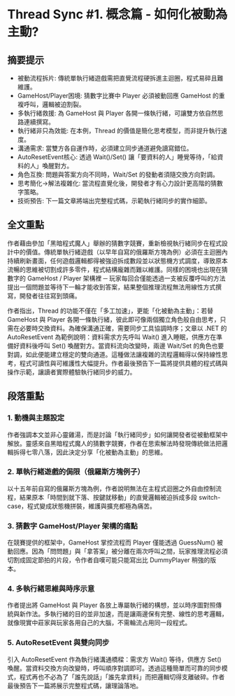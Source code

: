 # Thread Sync #1. 概念篇 ‑ 如何化被動為主動?

## 摘要提示
- 被動流程拆片: 傳統單執行緒遊戲需把直覺流程硬拆進主迴圈，程式易碎且難維護。  
- GameHost/Player困境: 猜數字比賽中 Player 必須被動回應 GameHost 的重複呼叫，邏輯被迫割裂。  
- 多執行緒救援: 為 GameHost 與 Player 各開一條執行緒，可讓雙方依自然思路連續撰寫。  
- 執行緒非只為效能: 在本例，Thread 的價值是簡化思考模型，而非提升執行速度。  
- 溝通需求: 當雙方各自運作時，必須建立同步通道避免讀寫錯位。  
- AutoResetEvent核心: 透過 Wait()/Set() 讓「要資料的人」睡覺等待，「給資料的人」喚醒對方。  
- 角色互換: 問題與答案方向不同時，Wait/Set 的發動者須隨交換方向對調。  
- 思考簡化→解法複雜化: 當流程直覺化後，開發者才有心力設計更高階的猜數字策略。  
- 技術預告: 下一篇文章將端出完整程式碼，示範執行緒同步的實作細節。  

## 全文重點
作者藉由參加「黑暗程式魔人」舉辦的猜數字競賽，重新檢視執行緒同步在程式設計中的價值。傳統單執行緒遊戲（以早年自寫的俄羅斯方塊為例）必須在主迴圈內持續刷新畫面，任何遊戲邏輯都得被強迫拆成數段並以狀態機方式調度，導致原本流暢的思維被切割成許多零件，程式結構龐雜而難以維護。同樣的困境也出現在猜數字的 GameHost / Player 架構裡 ─ 玩家每回合僅能透過一支被反覆呼叫的方法提出一個問題並等待下一輪才能收到答案，結果整個推理流程無法用線性方式撰寫，開發者往往寫到頭痛。

作者指出，Thread 的功能不僅在「多工加速」，更能「化被動為主動」：若替 GameHost 與 Player 各開一條執行緒，彼此即可像兩個獨立角色般自由思考，只需在必要時交換資料。為確保溝通正確，需要同步工具協調時序；文章以 .NET 的 AutoResetEvent 為範例說明：資料需求方先呼叫 Wait() 進入睡眠，供應方在準備好資料後呼叫 Set() 喚醒對方。當資料流向改變時，兩邊 Wait/Set 的角色也要對調，如此便能建立穩定的雙向通道。這種做法讓複雜的流程邏輯得以保持線性思考，程式可讀性與可維護性大幅提升。作者最後預告下一篇將提供具體的程式碼與操作示範，讓讀者實際體驗執行緒同步的威力。

## 段落重點
### 1. 動機與主題設定
作者強調本文並非心靈雞湯，而是討論「執行緒同步」如何讓開發者從被動框架中解放。靈感來自黑暗程式魔人的猜數字競賽，作者在思索解法時發現傳統做法把邏輯拆得七零八落，因此決定分享「化被動為主動」的思維。

### 2. 單執行緒遊戲的侷限（俄羅斯方塊例子）
以十五年前自寫的俄羅斯方塊為例，作者說明無法在主程式迴圈之外自由控制流程，結果原本「時間到就下落、按鍵就移動」的直覺邏輯被迫拆成多段 switch-case，程式變成狀態機拼裝，維護與擴充都極為痛苦。

### 3. 猜數字 GameHost/Player 架構的痛點
在競賽提供的框架中，GameHost 掌控流程而 Player 僅能透過 GuessNum() 被動回應。因為「問問題」與「拿答案」被分離在兩次呼叫之間，玩家推理流程必須切割成固定節拍的片段，令作者自嘆可能只能寫出比 DummyPlayer 稍強的版本。

### 4. 多執行緒思維與時序示意
作者提出將 GameHost 與 Player 各放上專屬執行緒的構想，並以時序圖對照傳統與新作法。多執行緒的目的並非加速，而是讓兩邊保有完整、線性的思考邏輯，就像現實中莊家與玩家各用自己的大腦，不需輪流占用同一段程式。

### 5. AutoResetEvent 與雙向同步
引入 AutoResetEvent 作為執行緒溝通橋樑：需求方 Wait() 等待，供應方 Set() 喚醒。當資料交換方向改變時，呼叫順序對調即可。透過這種簡單而可靠的同步模式，程式再也不必為了「誰先說話」「誰先拿資料」而把邏輯切得支離破碎。作者最後預告下一篇將展示完整程式碼，讓理論落地。